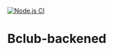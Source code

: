 [![Node.js CI](https://github.com/Mishrarishabh175/Bclub-backened/actions/workflows/node.js.yml/badge.svg?branch=main)](https://github.com/Mishrarishabh175/Bclub-backened/actions/workflows/node.js.yml)
# Bclub-backened
